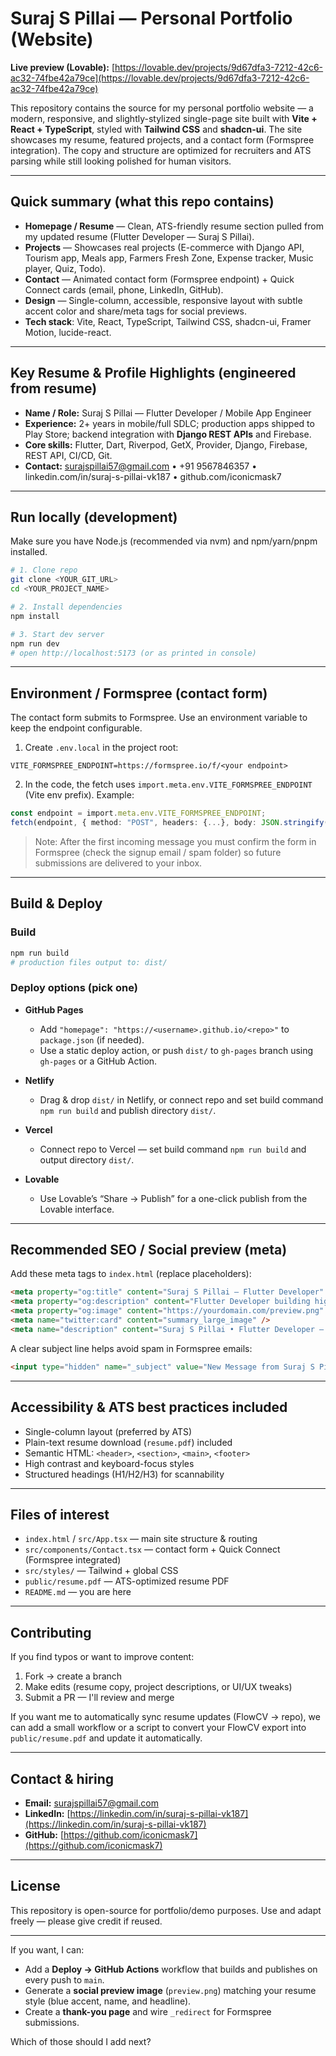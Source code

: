 # Suraj S Pillai — Personal Portfolio (Website)

**Live preview (Lovable):** [https://lovable.dev/projects/9d67dfa3-7212-42c6-ac32-74fbe42a79ce](https://lovable.dev/projects/9d67dfa3-7212-42c6-ac32-74fbe42a79ce)

This repository contains the source for my personal portfolio website — a modern, responsive, and slightly-stylized single-page site built with **Vite + React + TypeScript**, styled with **Tailwind CSS** and **shadcn-ui**. The site showcases my resume, featured projects, and a contact form (Formspree integration). The copy and structure are optimized for recruiters and ATS parsing while still looking polished for human visitors.

---

## Quick summary (what this repo contains)

* **Homepage / Resume** — Clean, ATS-friendly resume section pulled from my updated resume (Flutter Developer — Suraj S Pillai).
* **Projects** — Showcases real projects (E-commerce with Django API, Tourism app, Meals app, Farmers Fresh Zone, Expense tracker, Music player, Quiz, Todo).
* **Contact** — Animated contact form (Formspree endpoint) + Quick Connect cards (email, phone, LinkedIn, GitHub).
* **Design** — Single-column, accessible, responsive layout with subtle accent color and share/meta tags for social previews.
* **Tech stack**: Vite, React, TypeScript, Tailwind CSS, shadcn-ui, Framer Motion, lucide-react.

---

## Key Resume & Profile Highlights (engineered from resume)

* **Name / Role:** Suraj S Pillai — Flutter Developer / Mobile App Engineer
* **Experience:** 2+ years in mobile/full SDLC; production apps shipped to Play Store; backend integration with **Django REST APIs** and Firebase.
* **Core skills:** Flutter, Dart, Riverpod, GetX, Provider, Django, Firebase, REST API, CI/CD, Git.
* **Contact:** [surajspillai57@gmail.com](mailto:surajspillai57@gmail.com) • +91 9567846357 • linkedin.com/in/suraj-s-pillai-vk187 • github.com/iconicmask7

---

## Run locally (development)

Make sure you have Node.js (recommended via nvm) and npm/yarn/pnpm installed.

```bash
# 1. Clone repo
git clone <YOUR_GIT_URL>
cd <YOUR_PROJECT_NAME>

# 2. Install dependencies
npm install

# 3. Start dev server
npm run dev
# open http://localhost:5173 (or as printed in console)
```

---

## Environment / Formspree (contact form)

The contact form submits to Formspree. Use an environment variable to keep the endpoint configurable.

1. Create `.env.local` in the project root:

```
VITE_FORMSPREE_ENDPOINT=https://formspree.io/f/<your endpoint>
```

2. In the code, the fetch uses `import.meta.env.VITE_FORMSPREE_ENDPOINT` (Vite env prefix). Example:

```ts
const endpoint = import.meta.env.VITE_FORMSPREE_ENDPOINT;
fetch(endpoint, { method: "POST", headers: {...}, body: JSON.stringify({...}) });
```

> Note: After the first incoming message you must confirm the form in Formspree (check the signup email / spam folder) so future submissions are delivered to your inbox.

---

## Build & Deploy

### Build

```bash
npm run build
# production files output to: dist/
```

### Deploy options (pick one)

* **GitHub Pages**

  * Add `"homepage": "https://<username>.github.io/<repo>"` to `package.json` (if needed).
  * Use a static deploy action, or push `dist/` to `gh-pages` branch using `gh-pages` or a GitHub Action.

* **Netlify**

  * Drag & drop `dist/` in Netlify, or connect repo and set build command `npm run build` and publish directory `dist/`.

* **Vercel**

  * Connect repo to Vercel — set build command `npm run build` and output directory `dist/`.

* **Lovable**

  * Use Lovable’s “Share → Publish” for a one-click publish from the Lovable interface.

---

## Recommended SEO / Social preview (meta)

Add these meta tags to `index.html` (replace placeholders):

```html
<meta property="og:title" content="Suraj S Pillai — Flutter Developer" />
<meta property="og:description" content="Flutter Developer building high-performance cross-platform apps. Explore projects, resume, and contact." />
<meta property="og:image" content="https://yourdomain.com/preview.png" />
<meta name="twitter:card" content="summary_large_image" />
<meta name="description" content="Suraj S Pillai • Flutter Developer — E-commerce, Tourism, Meals apps with Django & Firebase integration. Contact for collaboration." />
```

A clear subject line helps avoid spam in Formspree emails:

```html
<input type="hidden" name="_subject" value="New Message from Suraj S Pillai Portfolio" />
```

---

## Accessibility & ATS best practices included

* Single-column layout (preferred by ATS)
* Plain-text resume download (`resume.pdf`) included
* Semantic HTML: `<header>`, `<section>`, `<main>`, `<footer>`
* High contrast and keyboard-focus styles
* Structured headings (H1/H2/H3) for scannability

---

## Files of interest

* `index.html` / `src/App.tsx` — main site structure & routing
* `src/components/Contact.tsx` — contact form + Quick Connect (Formspree integrated)
* `src/styles/` — Tailwind + global CSS
* `public/resume.pdf` — ATS-optimized resume PDF
* `README.md` — you are here

---

## Contributing

If you find typos or want to improve content:

1. Fork → create a branch
2. Make edits (resume copy, project descriptions, or UI/UX tweaks)
3. Submit a PR — I'll review and merge

If you want me to automatically sync resume updates (FlowCV → repo), we can add a small workflow or a script to convert your FlowCV export into `public/resume.pdf` and update it automatically.

---

## Contact & hiring

* **Email:** [surajspillai57@gmail.com](mailto:surajspillai57@gmail.com)
* **LinkedIn:** [https://linkedin.com/in/suraj-s-pillai-vk187](https://linkedin.com/in/suraj-s-pillai-vk187)
* **GitHub:** [https://github.com/iconicmask7](https://github.com/iconicmask7)

---

## License

This repository is open-source for portfolio/demo purposes. Use and adapt freely — please give credit if reused.

---

If you want, I can:

* Add a **Deploy → GitHub Actions** workflow that builds and publishes on every push to `main`.
* Generate a **social preview image** (`preview.png`) matching your resume style (blue accent, name, and headline).
* Create a **thank-you page** and wire `_redirect` for Formspree submissions.

Which of those should I add next?
